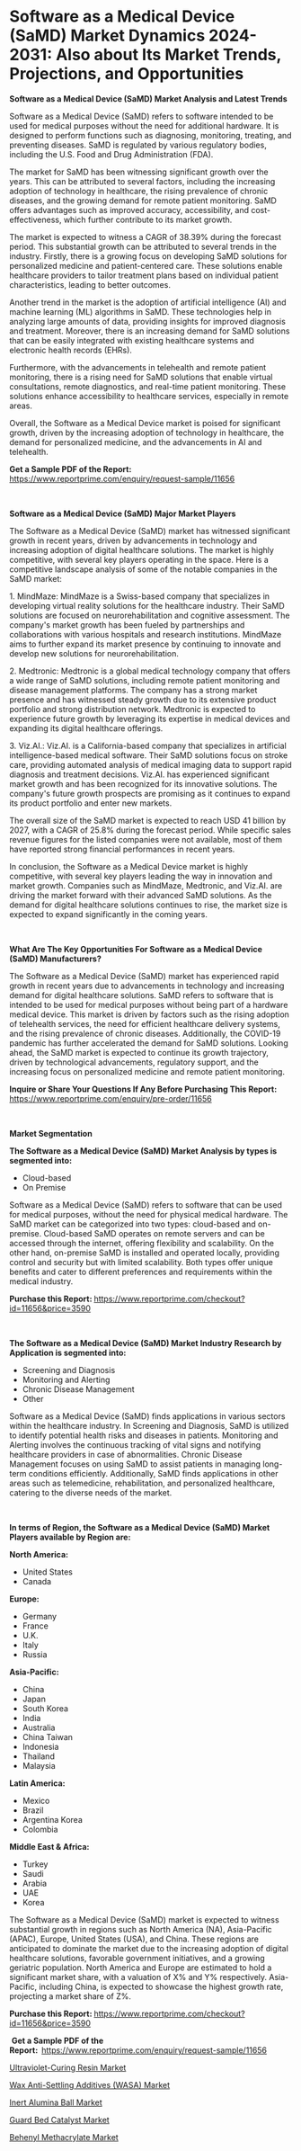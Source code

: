 <p><h1>Software as a Medical Device (SaMD) Market Dynamics 2024-2031: Also about Its Market Trends, Projections, and Opportunities</h1></p><p><strong>Software as a Medical Device (SaMD) Market Analysis and Latest Trends</strong></p>
<p><p>Software as a Medical Device (SaMD) refers to software intended to be used for medical purposes without the need for additional hardware. It is designed to perform functions such as diagnosing, monitoring, treating, and preventing diseases. SaMD is regulated by various regulatory bodies, including the U.S. Food and Drug Administration (FDA).</p><p>The market for SaMD has been witnessing significant growth over the years. This can be attributed to several factors, including the increasing adoption of technology in healthcare, the rising prevalence of chronic diseases, and the growing demand for remote patient monitoring. SaMD offers advantages such as improved accuracy, accessibility, and cost-effectiveness, which further contribute to its market growth.</p><p>The market is expected to witness a CAGR of 38.39% during the forecast period. This substantial growth can be attributed to several trends in the industry. Firstly, there is a growing focus on developing SaMD solutions for personalized medicine and patient-centered care. These solutions enable healthcare providers to tailor treatment plans based on individual patient characteristics, leading to better outcomes.</p><p>Another trend in the market is the adoption of artificial intelligence (AI) and machine learning (ML) algorithms in SaMD. These technologies help in analyzing large amounts of data, providing insights for improved diagnosis and treatment. Moreover, there is an increasing demand for SaMD solutions that can be easily integrated with existing healthcare systems and electronic health records (EHRs).</p><p>Furthermore, with the advancements in telehealth and remote patient monitoring, there is a rising need for SaMD solutions that enable virtual consultations, remote diagnostics, and real-time patient monitoring. These solutions enhance accessibility to healthcare services, especially in remote areas.</p><p>Overall, the Software as a Medical Device market is poised for significant growth, driven by the increasing adoption of technology in healthcare, the demand for personalized medicine, and the advancements in AI and telehealth.</p></p>
<p><strong>Get a Sample PDF of the Report:&nbsp;</strong> <a href="https://www.reportprime.com/enquiry/request-sample/11656">https://www.reportprime.com/enquiry/request-sample/11656</a></p>
<p>&nbsp;</p>
<p><strong>Software as a Medical Device (SaMD) Major Market Players</strong></p>
<p><p>The Software as a Medical Device (SaMD) market has witnessed significant growth in recent years, driven by advancements in technology and increasing adoption of digital healthcare solutions. The market is highly competitive, with several key players operating in the space. Here is a competitive landscape analysis of some of the notable companies in the SaMD market:</p><p>1. MindMaze: MindMaze is a Swiss-based company that specializes in developing virtual reality solutions for the healthcare industry. Their SaMD solutions are focused on neurorehabilitation and cognitive assessment. The company's market growth has been fueled by partnerships and collaborations with various hospitals and research institutions. MindMaze aims to further expand its market presence by continuing to innovate and develop new solutions for neurorehabilitation.</p><p>2. Medtronic: Medtronic is a global medical technology company that offers a wide range of SaMD solutions, including remote patient monitoring and disease management platforms. The company has a strong market presence and has witnessed steady growth due to its extensive product portfolio and strong distribution network. Medtronic is expected to experience future growth by leveraging its expertise in medical devices and expanding its digital healthcare offerings.</p><p>3. Viz.AI.: Viz.AI. is a California-based company that specializes in artificial intelligence-based medical software. Their SaMD solutions focus on stroke care, providing automated analysis of medical imaging data to support rapid diagnosis and treatment decisions. Viz.AI. has experienced significant market growth and has been recognized for its innovative solutions. The company's future growth prospects are promising as it continues to expand its product portfolio and enter new markets.</p><p>The overall size of the SaMD market is expected to reach USD 41 billion by 2027, with a CAGR of 25.8% during the forecast period. While specific sales revenue figures for the listed companies were not available, most of them have reported strong financial performances in recent years.</p><p>In conclusion, the Software as a Medical Device market is highly competitive, with several key players leading the way in innovation and market growth. Companies such as MindMaze, Medtronic, and Viz.AI. are driving the market forward with their advanced SaMD solutions. As the demand for digital healthcare solutions continues to rise, the market size is expected to expand significantly in the coming years.</p></p>
<p>&nbsp;</p>
<p><strong>What Are The Key Opportunities For Software as a Medical Device (SaMD) Manufacturers?</strong></p>
<p><p>The Software as a Medical Device (SaMD) market has experienced rapid growth in recent years due to advancements in technology and increasing demand for digital healthcare solutions. SaMD refers to software that is intended to be used for medical purposes without being part of a hardware medical device. This market is driven by factors such as the rising adoption of telehealth services, the need for efficient healthcare delivery systems, and the rising prevalence of chronic diseases. Additionally, the COVID-19 pandemic has further accelerated the demand for SaMD solutions. Looking ahead, the SaMD market is expected to continue its growth trajectory, driven by technological advancements, regulatory support, and the increasing focus on personalized medicine and remote patient monitoring.</p></p>
<p><strong>Inquire or Share Your Questions If Any Before Purchasing This Report:</strong> <a href="https://www.reportprime.com/enquiry/pre-order/11656">https://www.reportprime.com/enquiry/pre-order/11656</a></p>
<p>&nbsp;</p>
<p><strong>Market Segmentation</strong></p>
<p><strong>The Software as a Medical Device (SaMD) Market Analysis by types is segmented into:</strong></p>
<p><ul><li>Cloud-based</li><li>On Premise</li></ul></p>
<p><p>Software as a Medical Device (SaMD) refers to software that can be used for medical purposes, without the need for physical medical hardware. The SaMD market can be categorized into two types: cloud-based and on-premise. Cloud-based SaMD operates on remote servers and can be accessed through the internet, offering flexibility and scalability. On the other hand, on-premise SaMD is installed and operated locally, providing control and security but with limited scalability. Both types offer unique benefits and cater to different preferences and requirements within the medical industry.</p></p>
<p><strong>Purchase this Report:&nbsp;</strong><a href="https://www.reportprime.com/checkout?id=11656&price=3590">https://www.reportprime.com/checkout?id=11656&price=3590</a></p>
<p>&nbsp;</p>
<p><strong>The Software as a Medical Device (SaMD) Market Industry Research by Application is segmented into:</strong></p>
<p><ul><li>Screening and Diagnosis</li><li>Monitoring and Alerting</li><li>Chronic Disease Management</li><li>Other</li></ul></p>
<p><p>Software as a Medical Device (SaMD) finds applications in various sectors within the healthcare industry. In Screening and Diagnosis, SaMD is utilized to identify potential health risks and diseases in patients. Monitoring and Alerting involves the continuous tracking of vital signs and notifying healthcare providers in case of abnormalities. Chronic Disease Management focuses on using SaMD to assist patients in managing long-term conditions efficiently. Additionally, SaMD finds applications in other areas such as telemedicine, rehabilitation, and personalized healthcare, catering to the diverse needs of the market.</p></p>
<p>&nbsp;</p>
<p><strong>In terms of Region, the Software as a Medical Device (SaMD) Market Players available by Region are:</strong></p>
<p>
    <p> <strong> North America: </strong>
        <ul>
            <li>United States</li>
            <li>Canada</li>
        </ul>
        </p> 
    <p> <strong> Europe: </strong>
        <ul>
            <li>Germany</li>
            <li>France</li>
            <li>U.K.</li>
            <li>Italy</li>
            <li>Russia</li>
        </ul>
        </p> 
    <p> <strong> Asia-Pacific: </strong>
        <ul>
            <li>China</li>
            <li>Japan</li>
            <li>South Korea</li>
            <li>India</li>
            <li>Australia</li>
            <li>China Taiwan</li>
            <li>Indonesia</li>
            <li>Thailand</li>
            <li>Malaysia</li>
        </ul>
        </p> 
    <p> <strong> Latin America: </strong>
        <ul>
            <li>Mexico</li>
            <li>Brazil</li>
            <li>Argentina Korea</li>
            <li>Colombia</li>
        </ul>
        </p> 
    <p> <strong> Middle East & Africa: </strong>
        <ul>
            <li>Turkey</li>
            <li>Saudi</li>
            <li>Arabia</li>
            <li>UAE</li>
            <li>Korea</li>
        </ul>
    </p>
    </p>
<p><p>The Software as a Medical Device (SaMD) market is expected to witness substantial growth in regions such as North America (NA), Asia-Pacific (APAC), Europe, United States (USA), and China. These regions are anticipated to dominate the market due to the increasing adoption of digital healthcare solutions, favorable government initiatives, and a growing geriatric population. North America and Europe are estimated to hold a significant market share, with a valuation of X% and Y% respectively. Asia-Pacific, including China, is expected to showcase the highest growth rate, projecting a market share of Z%.</p></p>
<p><strong>Purchase this Report: </strong><a href="https://www.reportprime.com/checkout?id=11656&price=3590">https://www.reportprime.com/checkout?id=11656&price=3590</a></p>
<p>&nbsp;<strong>Get a Sample PDF of the Report:&nbsp;&nbsp;</strong><a href="https://www.reportprime.com/enquiry/request-sample/11656">https://www.reportprime.com/enquiry/request-sample/11656</a></p>
<p><strong></strong></p>
<p><p><a href="https://medium.com/@carolynfuller1997/ultraviolet-curing-resin-market-report-reveals-the-latest-trends-and-growth-opportunities-of-this-619cd0245126">Ultraviolet-Curing Resin Market</a></p><p><a href="https://medium.com/@carolynfuller1997/wax-anti-settling-additives-wasa-market-analysis-its-cagr-market-segmentation-and-global-f6b494a9ac05">Wax Anti-Settling Additives (WASA) Market</a></p><p><a href="https://medium.com/@carolynfuller1997/inert-alumina-ball-market-research-report-its-history-and-forecast-2024-to-2031-9ed0e5293931">Inert Alumina Ball Market</a></p><p><a href="https://medium.com/@carolynfuller1997/guard-bed-catalyst-market-furnishes-information-on-market-share-market-trends-and-market-growth-55702c689cf7">Guard Bed Catalyst Market</a></p><p><a href="https://medium.com/@carolynfuller1997/behenyl-methacrylate-market-share-evolution-and-market-growth-trends-2024-2031-d5e11b3e2c8c">Behenyl Methacrylate Market</a></p></p>